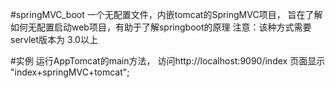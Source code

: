 #springMVC_boot
一个无配置文件，内嵌tomcat的SpringMVC项目，
旨在了解如何无配置启动web项目，有助于了解springboot的原理
注意：该种方式需要servlet版本为 3.0以上

#实例
运行AppTomcat的main方法，
访问http://localhost:9090/index 
页面显示 "index+springMVC+tomcat";
 